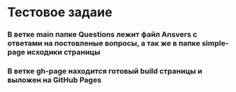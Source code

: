 # Тестовое задаие 

 ### В  ветке main папке Questions лежит файл Ansvers с ответами на постовленые вопросы, а так же в папке simple-page исходики страницы

### В ветке gh-page находится готовый build страницы и выложен на GitHub Pages
